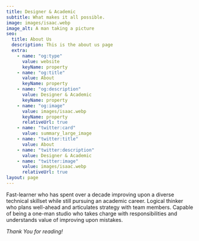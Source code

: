 ```yaml
---
title: Designer & Academic
subtitle: What makes it all possible.
image: images/isaac.webp
image_alt: A man taking a picture
seo:
  title: About Us
  description: This is the about us page
  extra:
    - name: "og:type"
      value: website
      keyName: property
    - name: "og:title"
      value: About
      keyName: property
    - name: "og:description"
      value: Designer & Academic
      keyName: property
    - name: "og:image"
      value: images/isaac.webp
      keyName: property
      relativeUrl: true
    - name: "twitter:card"
      value: summary_large_image
    - name: "twitter:title"
      value: About
    - name: "twitter:description"
      value: Designer & Academic
    - name: "twitter:image"
      value: images/isaac.webp
      relativeUrl: true
layout: page
---
```


Fast-learner who has spent over a decade improving upon a diverse technical skillset while still pursuing an academic career. Logical thinker who plans well-ahead and articulates strategy with team members. Capable of being a one-man studio who takes charge with responsibilities and understands value of improving upon mistakes.

_Thank You for reading!_
